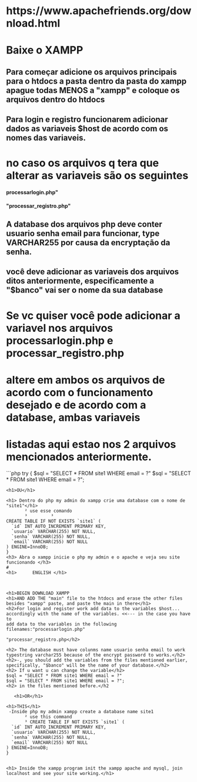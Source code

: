 


#

<h1>https://www.apachefriends.org/download.html</h1>

<h1>Baixe o XAMPP</h1>

<h2>Para começar adicione os arquivos principais para o htdocs a pasta dentro da pasta do xampp apague todas MENOS a "xampp" e coloque os arquivos dentro do htdocs </h2>

<h2> Para login e registro funcionarem adicionar dados as variaveis $host de acordo com os nomes das variaveis.</h2>
  
<h1>no caso os arquivos q tera que alterar as variaveis são os seguintes</h1> 
  
  <h4>processarlogin.php"</h4>
 <h4>"processar_registro.php"</h4>

<h2>A database dos arquivos php deve conter usuario senha email para funcionar, type VARCHAR255 por causa da encryptação da senha.</h2>
<h2>você deve adicionar as variaveis dos arquivos ditos anteriormente, especificamente a "$banco" vai ser o nome da sua database</h2>

<h1>Se vc quiser você pode adicionar a variavel nos arquivos processarlogin.php e processar_registro.php  </h1>
<h1> altere em ambos os arquivos de acordo com o funcionamento desejado e de acordo com a database, ambas variaveis</h1>
<h1>listadas aqui estao nos 2 arquivos mencionados anteriormente.</h1>
```php
 try {
$sql = "SELECT * FROM site1 WHERE email = ?"
$sql = "SELECT * FROM site1 WHERE email = ?";

```
<h1>OU</h1>

<h1> Dentro do php my admin do xampp crie uma database com o nome de "site1"</h1>
       ² use esse comando
       ³         ³ 
CREATE TABLE IF NOT EXISTS `site1` (
  `id` INT AUTO_INCREMENT PRIMARY KEY,
  `usuario` VARCHAR(255) NOT NULL,
  `senha` VARCHAR(255) NOT NULL,
  `email` VARCHAR(255) NOT NULL
) ENGINE=InnoDB;
}
<h3> Abra o xampp inicie o php my admin e o apache e veja seu site funcionando </h3>
#
<h1>      ENGLISH </h1>



<h1>BEGIN DOWNLOAD XAMPP
<h1>AND ADD THE "main" file to the htdocs and erase the other files besides "xampp" paste, and paste the main in there</h1>
<h2>For login and register work add data to the variables $host... accordingly with the name of the variables. <<--- in the case you have to
add data to the variables in the following filenames:"processarlogin.php"
                                                     "processar_registro.php</h2>

<h2> The database must have colunms name usuario senha email to work typestring varchar255 because of the encrypt password to works.</h2>
<h2>-, you should add the variables from the files mentioned earlier, specifically, "$banco" will be the name of your database.</h2>
<h2> If u want u can change the variable</h2>
$sql = "SELECT * FROM site1 WHERE email = ?"
$sql = "SELECT * FROM site1 WHERE email = ?";
<h2> in the files mentioned before.</h2

   <h1>OR</h1>

<h1>THIS</h1>
 -Inside php my admin xampp create a database name site1
       ² use this command
       ³ CREATE TABLE IF NOT EXISTS `site1` (
  `id` INT AUTO_INCREMENT PRIMARY KEY,
  `usuario` VARCHAR(255) NOT NULL,
  `senha` VARCHAR(255) NOT NULL,
  `email` VARCHAR(255) NOT NULL
) ENGINE=InnoDB;
}


<h1> Inside the xampp program init the xampp apache and mysql, join localhost and see your site working.</h1>








